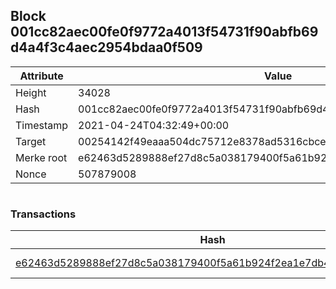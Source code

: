 ## Block 001cc82aec00fe0f9772a4013f54731f90abfb69d4a4f3c4aec2954bdaa0f509

Attribute | Value
--- | ---
Height | 34028
Hash | 001cc82aec00fe0f9772a4013f54731f90abfb69d4a4f3c4aec2954bdaa0f509
Timestamp | 2021-04-24T04:32:49+00:00
Target | 00254142f49eaaa504dc75712e8378ad5316cbcead634704b3734b6271167cc4
Merke root | e62463d5289888ef27d8c5a038179400f5a61b924f2ea1e7db4e6d0391f32e45
Nonce | 507879008

```

```

### Transactions

Hash | Amount
--- | ---
[e62463d5289888ef27d8c5a038179400f5a61b924f2ea1e7db4e6d0391f32e45](e62463d5289888ef27d8c5a038179400f5a61b924f2ea1e7db4e6d0391f32e45.md) | 10.00000000 SKEPTI 
